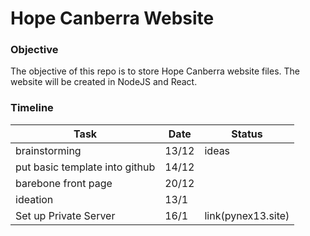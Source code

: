 # Hope Canberra Website

### Objective

The objective of this repo is to store Hope Canberra website files. The website will be created in NodeJS and React. 


### Timeline

| Task | Date | Status |
|------|------|--------|
|  brainstorming    |   13/12   |   ideas       |
|  put basic template into github    |  14/12    |        |
|  barebone front page    |  20/12    |        |
| ideation  | 13/1  |   |
| Set up Private Server | 16/1 |  link(pynex13.site)  |




